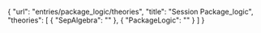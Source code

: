 {
    "url": "entries/package_logic/theories",
    "title": "Session Package_logic",
    "theories": [
        {
            "SepAlgebra": ""
        },
        {
            "PackageLogic": ""
        }
    ]
}